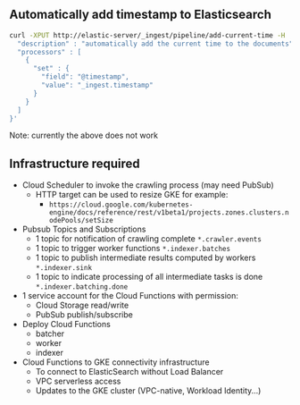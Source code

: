 ## Automatically add timestamp to Elasticsearch

```bash
curl -XPUT http://elastic-server/_ingest/pipeline/add-current-time -H 'Content-Type: application/json' -d '{                          ~/development/repos/moneycol/infra/gke
  "description" : "automatically add the current time to the documents",
  "processors" : [
    {
      "set" : {
        "field": "@timestamp",
        "value": "_ingest.timestamp"
      }
    }
  ]
}'
```

Note: currently the above does not work


## Infrastructure required

- Cloud Scheduler to invoke the crawling process (may need PubSub)
  - HTTP target can be used to resize GKE for example: 
    - `https://cloud.google.com/kubernetes-engine/docs/reference/rest/v1beta1/projects.zones.clusters.nodePools/setSize`
- Pubsub Topics and Subscriptions 
  - 1 topic for notification of crawling complete `*.crawler.events`
  - 1 topic to trigger worker functions `*.indexer.batches`
  - 1 topic to publish intermediate results computed by workers `*.indexer.sink`
  - 1 topic to indicate processing of all intermediate tasks is done `*.indexer.batching.done`
- 1 service account for the Cloud Functions with permission:
    - Cloud Storage read/write
    - PubSub publish/subscribe
- Deploy Cloud Functions
    - batcher
    - worker
    - indexer
- Cloud Functions to GKE connectivity infrastructure
  - To connect to ElasticSearch without Load Balancer
  - VPC serverless access
  - Updates to the GKE cluster (VPC-native, Workload Identity...)


##